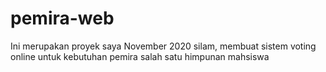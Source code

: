 # pemira-web
Ini merupakan proyek saya November 2020 silam, membuat sistem voting online untuk kebutuhan pemira salah satu himpunan mahsiswa
